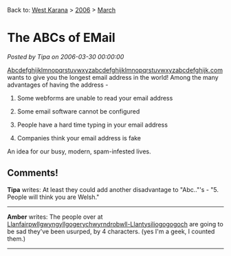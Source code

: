 Back to: [West Karana](/posts/westkarana.md) > [2006](/posts/2006/westkarana.md) > [March](./westkarana.md)
# The ABCs of EMail

*Posted by Tipa on 2006-03-30 00:00:00*

[Abcdefghijklmnopqrstuvwxyzabcdefghijklmnopqrstuvwxyzabcdefghijk.com](http://abcdefghijklmnopqrstuvwxyzabcdefghijklmnopqrstuvwxyzabcdefghijk.com) wants to give you the longest email address in the world! Among the many advantages of having the address -

1. Some webforms are unable to read your email address

2. Some email software cannot be configured

3. People have a hard time typing in your email address

4. Companies think your email address is fake

An idea for our busy, modern, spam-infested lives.
## Comments!

**Tipa** writes: At least they could add another disadvantage to "Abc.."'s - "5. People will think you are Welsh."



---

**Amber** writes: The people over at [Llanfairpwllgwyngyllgogerychwyrndrobwll-Llantysiliogogogoch](http://www.llanfairpwllgwyngyllgogerychwyrndrobwyll-llantysiliogogogoch.com/) are going to be sad they've been usurped, by 4 characters. (yes I'm a geek, I counted them.) 

---

